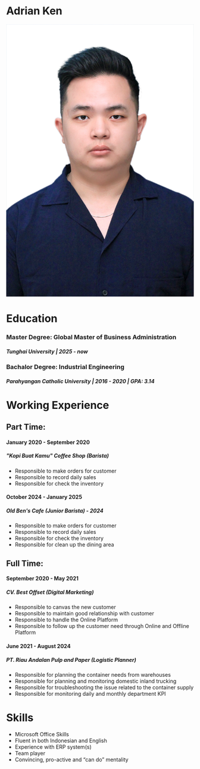 # Adrian Ken

![](Photo%20of%20Adrianus%20Sebastian%20Kenneth.jpeg)

# Education
### Master Degree: Global Master of Business Administration 
##### Tunghai University | 2025 - now
### Bachalor Degree: Industrial Engineering 
##### Parahyangan Catholic University | 2016 - 2020 | GPA: 3.14

# Working Experience
## Part Time:
#### January 2020 - September 2020
##### "Kopi Buat Kamu" Coffee Shop (Barista) 
- Responsible to make orders for customer
- Responsible to record daily sales
- Responsible for check the inventory

#### October 2024 - January 2025
##### Old Ben's Cafe (Junior Barista) - 2024
- Responsible to make orders for customer
- Responsible to record daily sales
- Responsible for check the inventory
- Responsible for clean up the dining area

## Full Time:
#### September 2020 - May 2021
##### CV. Best Offset (Digital Marketing)
- Responsible to canvas the new customer
- Responsible to maintain good relationship with customer
- Responsible to handle the Online Platform
- Responsible to follow up the customer need through Online and Offline Platform

#### June 2021 - August 2024
##### PT. Riau Andalan Pulp and Paper (Logistic Planner)
- Responsible for planning the container needs from warehouses
- Responsible for planning and monitoring domestic inland trucking
- Responsible for troubleshooting the issue related to the container supply
- Responsible for monitoring daily and monthly department KPI
  
# Skills
- Microsoft Office Skills
- Fluent in both Indonesian and English
- Experience with ERP system(s)
- Team player
- Convincing, pro-active and “can do” mentality
